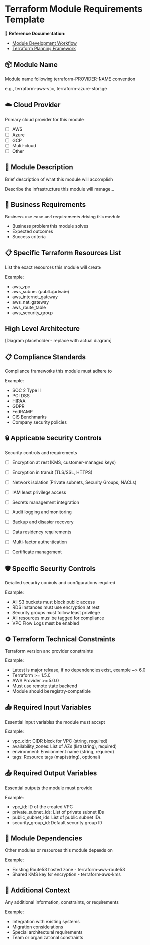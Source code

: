 # Terraform Module Requirements Template

**📖 Reference Documentation:**

- [Module Development Workflow](/.claude/commands/tf-module-create-new-from-template.md)
- [Terraform Planning Framework](/.claude/CLAUDE.md)

## 📦 Module Name

Module name following terraform-PROVIDER-NAME convention

e.g., terraform-aws-vpc, terraform-azure-storage

## ☁️ Cloud Provider

Primary cloud provider for this module

- [ ] AWS
- [ ] Azure
- [ ] GCP
- [ ] Multi-cloud
- [ ] Other

## 📝 Module Description

Brief description of what this module will accomplish

Describe the infrastructure this module will manage...

## 🎯 Business Requirements

Business use case and requirements driving this module

- Business problem this module solves
- Expected outcomes
- Success criteria

## 📋 Specific Terraform Resources List

List the exact resources this module will create

Example:

- aws_vpc
- aws_subnet (public/private)
- aws_internet_gateway
- aws_nat_gateway
- aws_route_table
- aws_security_group

## High Level Architecture

[Diagram placeholder - replace with actual diagram]

## 📋 Compliance Standards

Compliance frameworks this module must adhere to

Example:

- SOC 2 Type II
- PCI DSS
- HIPAA
- GDPR
- FedRAMP
- CIS Benchmarks
- Company security policies

## 🔒 Applicable Security Controls

Security controls and requirements

- [ ] Encryption at rest (KMS, customer-managed keys)
- [ ] Encryption in transit (TLS/SSL, HTTPS)
- [ ] Network isolation (Private subnets, Security Groups, NACLs)
- [ ] IAM least privilege access
- [ ] Secrets management integration
- [ ] Audit logging and monitoring
- [ ] Backup and disaster recovery
- [ ] Data residency requirements
- [ ] Multi-factor authentication
- [ ] Certificate management



## 🛡️ Specific Security Controls

Detailed security controls and configurations required

Example:

- All S3 buckets must block public access
- RDS instances must use encryption at rest
- Security groups must follow least privilege
- All resources must be tagged for compliance
- VPC Flow Logs must be enabled

## ⚙️ Terraform Technical Constraints

Terraform version and provider constraints

Example:

- Latest is major release, if no dependencies exist, example ~> 6.0
- Terraform >= 1.5.0
- AWS Provider >= 5.0.0
- Must use remote state backend
- Module should be registry-compatible

## 📥 Required Input Variables

Essential input variables the module must accept

Example:

- vpc_cidr: CIDR block for VPC (string, required)
- availability_zones: List of AZs (list(string), required)
- environment: Environment name (string, required)
- tags: Resource tags (map(string), optional)

## 📤 Required Output Variables

Essential outputs the module must provide

Example:

- vpc_id: ID of the created VPC
- private_subnet_ids: List of private subnet IDs
- public_subnet_ids: List of public subnet IDs
- security_group_id: Default security group ID

## 🔗 Module Dependencies

Other modules or resources this module depends on

Example:

- Existing Route53 hosted zone - terraform-aws-route53
- Shared KMS key for encryption - terraform-aws-kms

## 📄 Additional Context

Any additional information, constraints, or requirements

Example:

- Integration with existing systems
- Migration considerations
- Special architectural requirements
- Team or organizational constraints